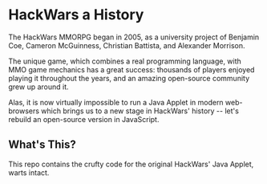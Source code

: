 # HackWars a History

The HackWars MMORPG began in 2005, as a university project of Benjamin Coe,
Cameron McGuinness, Christian Battista, and Alexander Morrison.

The unique game, which combines a real programming language, with MMO game
mechanics has a great success: thousands of players enjoyed playing it throughout
the years, and an amazing open-source community grew up around it.

Alas, it is now virtually impossible to run a Java Applet in modern web-browsers
which brings us to a new stage in HackWars' history -- let's rebuild an
open-source version in JavaScript.

## What's This?

This repo contains the crufty code for the original HackWars' Java Applet,
warts intact.
